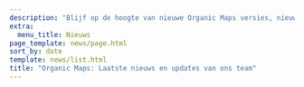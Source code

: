```yaml
---
description: "Blijf op de hoogte van nieuwe Organic Maps versies, nieuws en updates van ons team"
extra:
  menu_title: Nieuws
page_template: news/page.html
sort_by: date
template: news/list.html
title: "Organic Maps: Laatste nieuws en updates van ons team"
---
```

